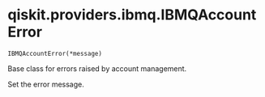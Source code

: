 # qiskit.providers.ibmq.IBMQAccountError

`IBMQAccountError(*message)`

Base class for errors raised by account management.

Set the error message.
